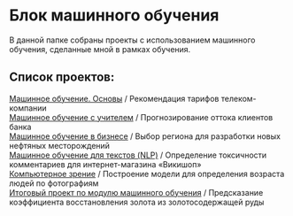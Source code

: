 # Блок машинного обучения

В данной папке собраны проекты с использованием машинного обучения, сделанные мной в рамках обучения.

## Список проектов:
[Машинное обучение. Основы](https://github.com/ElenaErmilova22/Yandex.Practicum-DS_projects/tree/main/Машинное%20обучение/Рекомендация%20тарифов%20телеком-компании) / Рекомендация тарифов телеком-компании \
[Машинное обучение с учителем](https://github.com/ElenaErmilova22/Yandex.Practicum-DS_projects/tree/main/Машинное%20обучение/Прогнозирование%20оттока%20клиентов%20банка) / Прогнозирование оттока клиентов банка \
[Машинное обучение в бизнесе](https://github.com/ElenaErmilova22/Yandex.Practicum-DS_projects/tree/main/Машинное%20обучение/Выбор%20региона%20для%20разработки%20новых%20нефтяных%20месторождений) / Выбор региона для разработки новых нефтяных месторождений \
[Машинное обучение для текстов (NLP)](https://github.com/ElenaErmilova22/Yandex.Practicum-DS_projects/tree/main/Машинное%20обучение/Определение%20токсичности%20комментариев%20для%20интернет-магазина%20«Викишоп») / Определение токсичности комментариев для интернет-магазина «Викишоп» \
[Компьютерное зрение](https://github.com/ElenaErmilova22/Yandex.Practicum-DS_projects/tree/main/Машинное%20обучение/Определение%20наиболее%20перспективного%20тарифа%20телеком-компании) / Построение модели для определения возраста людей по фотографиям \
[Итоговый проект по модулю машинного обучения](https://github.com/ElenaErmilova22/Yandex.Practicum-DS_projects/tree/main/Машинное%20обучение/Предсказание%20коэффициента%20восстановления%20золота%20из%20золотосодержащей%20руды) / Предсказание коэффициента восстановления золота из золотосодержащей руды
